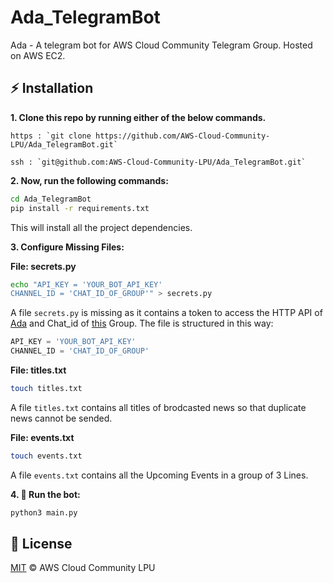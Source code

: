 # Ada_TelegramBot
Ada - A telegram bot for AWS Cloud Community Telegram Group. Hosted on AWS EC2.

## :zap: Installation
**1. Clone this repo by running either of the below commands.**

    https : `git clone https://github.com/AWS-Cloud-Community-LPU/Ada_TelegramBot.git`
  
    ssh : `git@github.com:AWS-Cloud-Community-LPU/Ada_TelegramBot.git`

**2. Now, run the following commands:**

```bash
cd Ada_TelegramBot
pip install -r requirements.txt
```
This will install all the project dependencies.

**3. Configure Missing Files:**

**File: secrets.py**
```bash
echo "API_KEY = 'YOUR_BOT_API_KEY'
CHANNEL_ID = 'CHAT_ID_OF_GROUP'" > secrets.py
```
A file ```secrets.py``` is missing as it contains a token to access the HTTP API of [Ada](t.me/AdaLovelance_bot) and Chat_id of [this](t.me/awscclpu) Group. The file is structured in this way: 
```python
API_KEY = 'YOUR_BOT_API_KEY'
CHANNEL_ID = 'CHAT_ID_OF_GROUP'
```

**File: titles.txt**
```bash
touch titles.txt
```
A file ```titles.txt``` contains all titles of brodcasted news so that duplicate news cannot be sended.

**File: events.txt**
```bash
touch events.txt
```
A file ```events.txt``` contains all the Upcoming Events in a group of 3 Lines.

**4. :tada: Run the bot:**
```bash
python3 main.py
```

## :page_facing_up: License
[MIT](./LICENSE) © AWS Cloud Community LPU